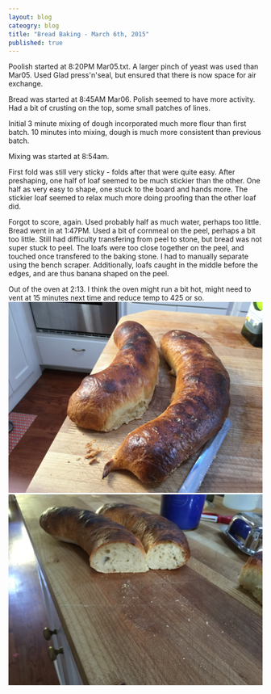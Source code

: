 ```yaml
---
layout: blog
cateogry: blog
title: "Bread Baking - March 6th, 2015"
published: true
---
```


Poolish started at 8:20PM Mar05.txt. A larger pinch of yeast was used than Mar05.
Used Glad press'n'seal, but ensured that there is now space for air exchange.

Bread was started at 8:45AM Mar06. Polish seemed to have more activity.
Had a bit of crusting on the top, some small patches of lines.

Initial 3 minute mixing of dough incorporated much more flour than first batch.
10 minutes into mixing, dough is much more consistent than previous batch.

Mixing was started at 8:54am.

First fold was still very sticky - folds after that were quite easy.
After preshaping, one half of loaf seemed to be much stickier than the other.
One half as very easy to shape, one stuck to the board and hands more.
The stickier loaf seemed to relax much more doing proofing than the other loaf did.

Forgot to score, again. Used probably half as much water, perhaps too little. Bread went in at 1:47PM.
Used a bit of cornmeal on the peel, perhaps a bit too little.
Still had difficulty transfering from peel to stone, but bread was not super stuck to peel.
The loafs were too close together on the peel, and touched once transfered to the baking stone.
I had to manually separate using the bench scraper.
Additionally, loafs caught in the middle before the edges, and are thus banana shaped on the peel.

Out of the oven at 2:13. I think the oven might run a bit hot, might need to vent at 15 minutes next time and reduce temp to 425 or so.
![Exterior just after baking](/media/images/breads/3-6-2015/IMG_0114.JPG)
![Profile view of short loaf after cooling](/media/images/breads/3-6-2015/IMG_0115.JPG)
